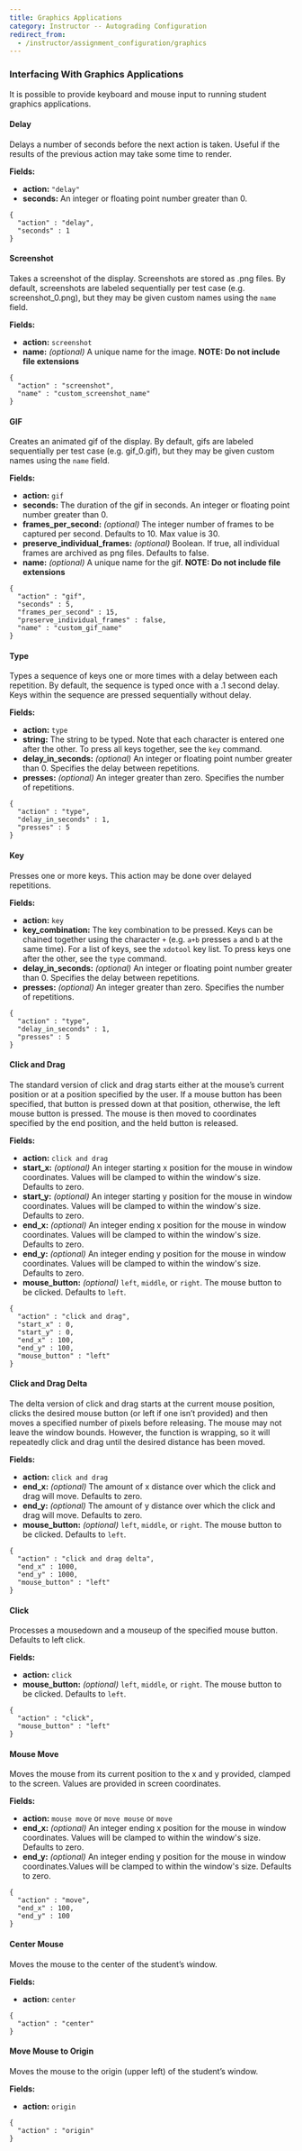```yaml
---
title: Graphics Applications
category: Instructor -- Autograding Configuration
redirect_from:
  - /instructor/assignment_configuration/graphics
---
```



### Interfacing With Graphics Applications

It is possible to provide keyboard and mouse input to running student graphics applications.

#### Delay
Delays a number of seconds before the next action is taken. Useful if the results of the previous action may take some time to render.  

**Fields:**
*  **action:** ``"delay"``   
*  **seconds:** An integer or floating point number greater than 0.

```
{
  "action" : "delay",
  "seconds" : 1
}
```

#### Screenshot
Takes a screenshot of the display. Screenshots are stored as .png files. By default, screenshots
are labeled sequentially per test case (e.g. screenshot_0.png), but they may be given custom
names using the ```name``` field.  

**Fields:**
* **action:** ```screenshot```   
* **name:** *(optional)* A unique name for the image. **NOTE: Do not include file extensions**  

```
{
  "action" : "screenshot",
  "name" : "custom_screenshot_name"
}
```

#### GIF
Creates an animated gif of the display. By default, gifs
are labeled sequentially per test case (e.g. gif_0.gif), but they may be given custom
names using the ```name``` field.  

**Fields:**  
* **action:** ```gif```   
* **seconds:**  The duration of the gif in seconds. An integer or floating point number greater than 0.
* **frames_per_second:**  *(optional)* The integer number of frames to be captured per second. Defaults to 10. Max value is 30.
* **preserve_individual_frames:** *(optional)* Boolean. If true, all individual frames are archived as png files. Defaults to false.
* **name:** *(optional)* A unique name for the gif. **NOTE: Do not include file extensions**  

```
{
  "action" : "gif",
  "seconds" : 5,
  "frames_per_second" : 15,
  "preserve_individual_frames" : false,
  "name" : "custom_gif_name"
}
```

#### Type  
Types a sequence of keys one or more times with a delay between each repetition.
By default, the sequence is typed once with a .1 second delay. Keys within
the sequence are pressed sequentially without delay.

**Fields:**
* **action:** ```type```
* **string:** The string to be typed. Note that each character is entered one after the other. To press all keys together, see the ```key``` command.
* **delay_in_seconds:** *(optional)* An integer or floating point number greater than 0. Specifies the delay between repetitions.
* **presses:** *(optional)* An integer greater than zero. Specifies the number of repetitions.

```
{
  "action" : "type",
  "delay_in_seconds" : 1,
  "presses" : 5
}
```

#### Key  
Presses one or more keys. This action may be done over delayed repetitions.  

**Fields:**
* **action:** ```key```
* **key_combination:**  The key combination to be pressed. Keys can be chained together using the character ```+``` (e.g. ```a+b``` presses  ```a``` and ```b``` at the same time). For a list of keys, see the ```xdotool``` key list.  To press keys one after the other, see the ```type``` command.
* **delay_in_seconds:** *(optional)* An integer or floating point number greater than 0. Specifies the delay between repetitions.
* **presses:** *(optional)* An integer greater than zero. Specifies the number of repetitions.

```
{
  "action" : "type",
  "delay_in_seconds" : 1,
  "presses" : 5
}
```


#### Click and Drag  
The standard version of click and drag starts either at the mouse’s current position or at a position specified by the user. If a mouse button has been specified, that button is pressed down at that position, otherwise, the left mouse button is pressed. The mouse is then moved to coordinates specified by the end position, and the held button is released.  

**Fields:**
* **action:** ```click and drag```
* **start_x:** *(optional)* An integer starting x position for the mouse in window coordinates. Values will be clamped to within the window's size. Defaults to zero.
* **start_y:** *(optional)* An integer starting y position for the mouse in window coordinates. Values will be clamped to within the window's size. Defaults to zero.
* **end_x:** *(optional)* An integer ending x position for the mouse in window coordinates. Values will be clamped to within the window's size. Defaults to zero.
* **end_y:** *(optional)* An integer ending y position for the mouse in window coordinates. Values will be clamped to within the window's size. Defaults to zero.
* **mouse_button:** *(optional)* ```left```, ```middle```, or ```right```. The mouse button to be clicked. Defaults to ```left```.

```
{
  "action" : "click and drag",
  "start_x" : 0,
  "start_y" : 0,
  "end_x" : 100,
  "end_y" : 100,
  "mouse_button" : "left"
}
```

#### Click and Drag Delta
The delta version of click and drag starts at the current mouse position, clicks the desired mouse button (or left if one isn’t provided) and then moves a specified number of pixels  before releasing. The mouse may not leave the window bounds. However, the function is wrapping, so it will repeatedly click and drag until the desired distance has been moved.   

**Fields:**
* **action:** ```click and drag```
* **end_x:** *(optional)* The amount of x distance over which the click and drag will move. Defaults to zero.
* **end_y:** *(optional)* The amount of y distance over which the click and drag will move. Defaults to zero.
* **mouse_button:** *(optional)* ```left```, ```middle```, or ```right```. The mouse button to be clicked. Defaults to ```left```.

```
{
  "action" : "click and drag delta",
  "end_x" : 1000,
  "end_y" : 1000,
  "mouse_button" : "left"
}
```

####  Click  
Processes a mousedown and a mouseup of the specified mouse button. Defaults to left click.  

**Fields:**
* **action:** ```click```
* **mouse_button:** *(optional)* ```left```, ```middle```, or ```right```. The mouse button to be clicked. Defaults to ```left```.

```
{
  "action" : "click",
  "mouse_button" : "left"
}
```

#### Mouse Move   
Moves the mouse from its current position to the x and y provided, clamped to the screen. Values are provided in screen coordinates.  

**Fields:**
* **action:** ```mouse move``` or ```move mouse``` or ```move```
* **end_x:** *(optional)* An integer ending x position for the mouse in window coordinates. Values will be clamped to within the window's size. Defaults to zero.
* **end_y:** *(optional)* An integer ending y position for the mouse in window coordinates.Values will be clamped to within the window's size. Defaults to zero.

```
{
  "action" : "move",
  "end_x" : 100,
  "end_y" : 100
}
```

#### Center Mouse   
Moves the mouse to the center of the student’s window.     

**Fields:**
* **action:** ```center```

```
{
  "action" : "center"
}
```

#### Move Mouse to Origin
Moves the mouse to the origin (upper left) of the student’s window.  

**Fields:**
* **action:** ```origin```

```
{
  "action" : "origin"
}
```
